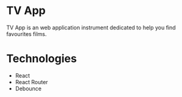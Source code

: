 # TV App

TV App is an web application instrument dedicated to help you find favourites
films.

# Technologies

- React
- React Router
- Debounce
